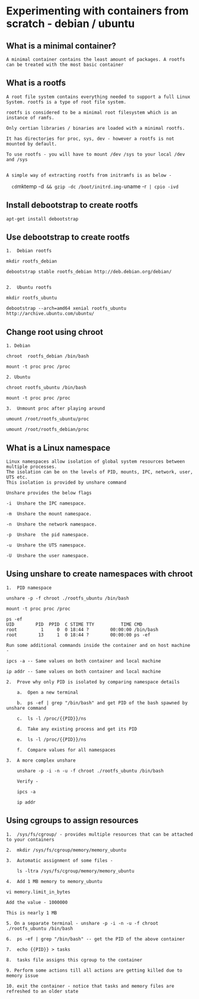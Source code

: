 # Experimenting with containers from scratch - debian / ubuntu 

##  What is a minimal container? 

    A minimal container contains the least amount of packages. A rootfs can be treated with the most basic container 

##  What is a rootfs 

    A root file system contains everything needed to support a full Linux System. rootfs is a type of root file system. 
    
    rootfs is considered to be a minimal root filesystem which is an instance of ramfs. 
    
    Only certian libraries / binaries are loaded with a minimal rootfs. 
    
    It has directories for proc, sys, dev - however a rootfs is not mounted by default.
    
    To use rootfs - you will have to mount /dev /sys to your local /dev and /sys
    
    
    A simple way of extracting rootfs from initramfs is as below - 
    
`   cd `mktemp -d` && gzip -dc /boot/initrd.img-`uname -r` | cpio -ivd`

##  Install debootstrap to create rootfs 

    apt-get install debootstrap
    
##  Use debootstrap to create rootfs 

    1.  Debian rootfs

    mkdir rootfs_debian
    
    debootstrap stable rootfs_debian http://deb.debian.org/debian/
    
    
    2.  Ubuntu rootfs
    
    mkdir rootfs_ubuntu
    
    debootstrap --arch=amd64 xenial rootfs_ubuntu http://archive.ubuntu.com/ubuntu/
    
##  Change root using chroot 

    1. Debian
    
    chroot  rootfs_debian /bin/bash 
    
    mount -t proc proc /proc
    
    2. Ubuntu
    
    chroot rootfs_ubuntu /bin/bash
    
    mount -t proc proc /proc
    
    3.  Unmount proc after playing around 
    
    umount /root/rootfs_ubuntu/proc
    
    umount /root/rootfs_debian/proc
    

##  What is a Linux namespace

    Linux namespaces allow isolation of global system resources between multiple processes.
    The isolation can be on the levels of PID, mounts, IPC, network, user, UTS etc. 
    This isolation is provided by unshare command 
    
    Unshare provides the below flags 
    
    -i  Unshare the IPC namespace.
    
    -m  Unshare the mount namespace.
    
    -n  Unshare the network namespace.
    
    -p  Unshare  the pid namespace.
    
    -u  Unshare the UTS namespace.
    
    -U  Unshare the user namespace.
    
##  Using unshare to create namespaces with chroot 

    1.  PID namespace
    
    unshare -p -f chroot ./rootfs_ubuntu /bin/bash
    
    mount -t proc proc /proc
    
    ps -ef 
    UID        PID  PPID  C STIME TTY          TIME CMD
    root         1     0  0 18:44 ?        00:00:00 /bin/bash
    root        13     1  0 18:44 ?        00:00:00 ps -ef
    
    Run some additional commands inside the container and on host machine - 
    
    ipcs -a -- Same values on both container and local machine
    
    ip addr -- Same values on both container and local machine
    
    2.  Prove why only PID is isolated by comparing namespace details 
    
        a.  Open a new terminal 
        
        b.  ps -ef | grep "/bin/bash" and get PID of the bash spawned by unshare command
        
        c.  ls -l /proc/{{PID}}/ns
        
        d.  Take any existing process and get its PID 
        
        e.  ls -l /proc/{{PID}}/ns 
        
        f.  Compare values for all namespaces 
        
    3.  A more complex unshare 
    
        unshare -p -i -n -u -f chroot ./rootfs_ubuntu /bin/bash
        
        Verify - 
        
        ipcs -a 
        
        ip addr 
        

##  Using cgroups to assign resources 

    1.  /sys/fs/cgroup/ - provides multiple resources that can be attached to your containers 
    
    2.  mkdir /sys/fs/cgroup/memory/memory_ubuntu
    
    3.  Automatic assignment of some files - 
    
        ls -ltra /sys/fs/cgroup/memory/memory_ubuntu
        
    4.  Add 1 MB memory to memory_ubuntu
    
    vi memory.limit_in_bytes
    
    Add the value - 1000000 
    
    This is nearly 1 MB
    
    5. On a separate terminal - unshare -p -i -n -u -f chroot ./rootfs_ubuntu /bin/bash
    
    6.  ps -ef | grep "/bin/bash" -- get the PID of the above container 
    
    7.  echo {{PID}} > tasks 
    
    8.  tasks file assigns this cgroup to the container 
    
    9. Perform some actions till all actions are getting killed due to memory issue 
    
    10. exit the container - notice that tasks and memory files are refreshed to an older state 
    
    
    
        
        
        
        
    
  
  
  
    
    
